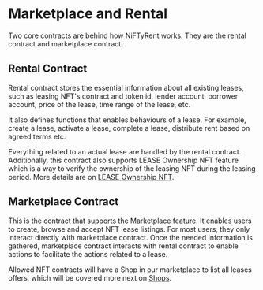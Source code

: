 # Marketplace and Rental

Two core contracts are behind how NiFTyRent works. They are the rental contract and marketplace contract.&#x20;

## Rental Contract

Rental contract stores the essential information about all existing leases, such as leasing NFT's contract and token id, lender account, borrower account, price of the lease, time range of the lease, etc.&#x20;

It also defines functions that enables behaviours of a lease. For example, create a lease, activate a lease, complete a lease, distribute rent based on agreed terms etc.

Everything related to an actual lease are handled by the rental contract. Additionally, this contract also supports LEASE Ownership NFT feature which is a way to verify the ownership of the leasing NFT during the leasing period. More details are on [LEASE Ownership NFT](../../product-guides/lease-ownership-nft/).

## Marketplace Contract

This is the contract that supports the Marketplace feature. It enables users to create, browse and  accept NFT lease listings. For most users, they only interact directly with marketplace contract. Once the needed information is gathered, marketplace contract interacts with rental contract to enable actions to facilitate the actions related to a lease.&#x20;

Allowed NFT contracts will have a Shop in our marketplace to list all leases offers, which will be covered more next on [Shops](shops.md).
